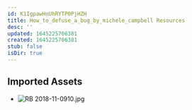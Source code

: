 ```yaml
---
id: K1IgpawHnUhRYTP0PjHZH
title: How_to_defuse_a_bug_by_michele_campbell Resources
desc: ''
updated: 1645225706381
created: 1645225706381
stub: false
isDir: true
---
```

## Imported Assets
- ![RB 2018-11-0910.jpg](/assets/rb-2018-11-0910.jpg)
